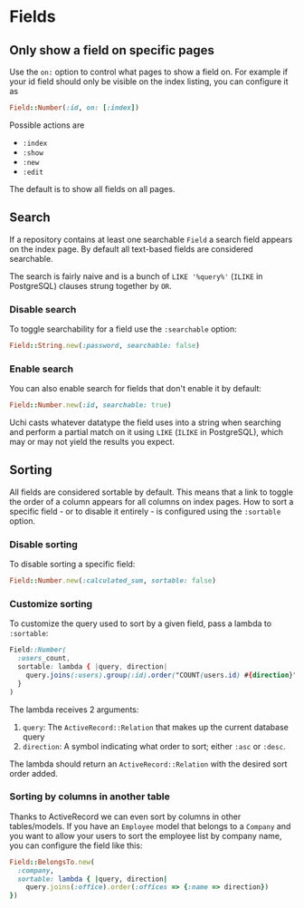 # Fields

## Only show a field on specific pages

Use the `on:` option to control what pages to show a field on. For example if your id field should only be visible on the index listing, you can configure it as

```ruby
Field::Number(:id, on: [:index])
```

Possible actions are

- `:index`
- `:show`
- `:new`
- `:edit`

The default is to show all fields on all pages.

## Search

If a repository contains at least one searchable `Field` a search field appears on the index page. By default all text-based fields are considered searchable.

The search is fairly naive and is a bunch of `LIKE '%query%'` (`ILIKE` in PostgreSQL) clauses strung together by `OR`.

### Disable search

To toggle searchability for a field use the `:searchable` option:

```ruby
Field::String.new(:password, searchable: false)
```

### Enable search

You can also enable search for fields that don't enable it by default:

```ruby
Field::Number.new(:id, searchable: true)
```

Uchi casts whatever datatype the field uses into a string when searching and perform a partial match on it using `LIKE` (`ILIKE` in PostgreSQL), which may or may not yield the results you expect.


## Sorting

All fields are considered sortable by default. This means that a link to toggle the order of a column appears for all columns on index pages. How to sort a specific field - or to disable it entirely - is configured using the `:sortable` option.

### Disable sorting

To disable sorting a specific field:

```ruby
Field::Number.new(:calculated_sum, sortable: false)
```

### Customize sorting

To customize the query used to sort by a given field, pass a lambda to `:sortable`:

```css
Field::Number(
  :users_count,
  sortable: lambda { |query, direction|
    query.joins(:users).group(:id).order("COUNT(users.id) #{direction}")
  }
)
```

The lambda receives 2 arguments:

1. `query`: The `ActiveRecord::Relation` that makes up the current database query
2. `direction`: A symbol indicating what order to sort; either `:asc` or `:desc`.

The lambda should return an `ActiveRecord::Relation` with the desired sort order added.

### Sorting by columns in another table

Thanks to ActiveRecord we can even sort by columns in other tables/models. If you have an `Employee` model that belongs to a `Company` and you want to allow your users to sort the employee list by company name, you can configure the field like this:

```ruby
Field::BelongsTo.new(
  :company,
  sortable: lambda { |query, direction|
    query.joins(:office).order(:offices => {:name => direction})
})
```
